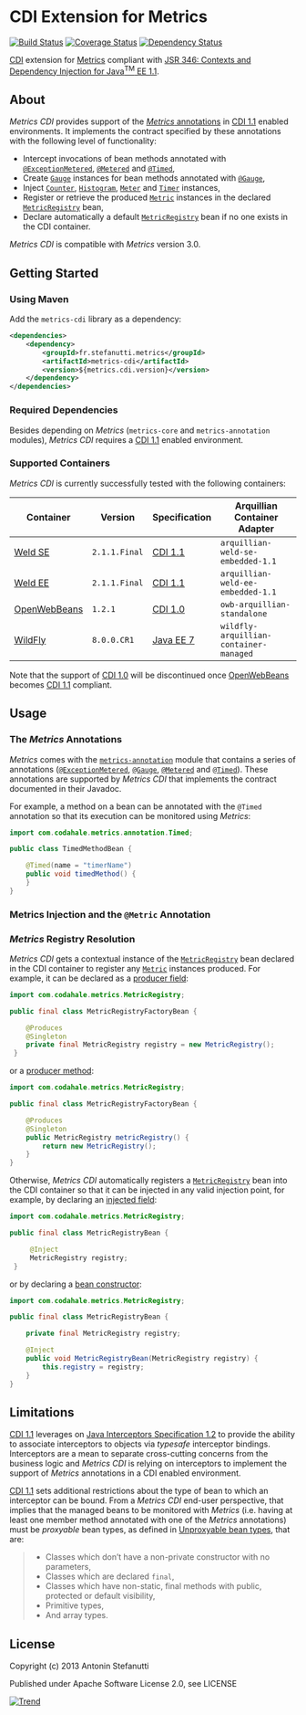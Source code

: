 CDI Extension for Metrics
===========

[![Build Status][Travis badge]][Travis build] [![Coverage Status][Coveralls badge]][Coveralls build] [![Dependency Status][VersionEye badge]][VersionEye build]

[Travis badge]: https://secure.travis-ci.org/astefanutti/metrics-cdi.png
[Travis build]: https://travis-ci.org/astefanutti/metrics-cdi
[Coveralls badge]: https://coveralls.io/repos/astefanutti/metrics-cdi/badge.png?branch=master
[Coveralls build]: https://coveralls.io/r/astefanutti/metrics-cdi?branch=master
[VersionEye badge]: https://www.versioneye.com/user/projects/52a633be632bacbded00001c/badge.png
[VersionEye build]: https://www.versioneye.com/user/projects/52a633be632bacbded00001c

[CDI][] extension for [Metrics][] compliant with [JSR 346: Contexts and Dependency Injection for Java<sup>TM</sup> EE 1.1][CDI 1.1].

[CDI]: http://www.cdi-spec.org/
[Metrics]: http://metrics.codahale.com/
[CDI 1.0]: https://jcp.org/en/jsr/detail?id=299
[CDI 1.1]: https://jcp.org/en/jsr/detail?id=346

## About

_Metrics CDI_ provides support of the [_Metrics_ annotations][Metrics annotations] in [CDI 1.1][] enabled environments.
It implements the contract specified by these annotations with the following level of functionality:
+ Intercept invocations of bean methods annotated with [`@ExceptionMetered`][], [`@Metered`][] and [`@Timed`][],
+ Create [`Gauge`][] instances for bean methods annotated with [`@Gauge`][],
+ Inject [`Counter`][], [`Histogram`][], [`Meter`][] and [`Timer`][] instances,
+ Register or retrieve the produced [`Metric`][] instances in the declared [`MetricRegistry`][] bean,
+ Declare automatically a default [`MetricRegistry`][] bean if no one exists in the CDI container.

_Metrics CDI_ is compatible with _Metrics_ version 3.0.

[Metrics annotations]: https://github.com/codahale/metrics/tree/master/metrics-annotation
[`@ExceptionMetered`]: http://maginatics.github.io/metrics/apidocs/com/codahale/metrics/annotation/ExceptionMetered.html
[`@Metered`]: http://maginatics.github.io/metrics/apidocs/com/codahale/metrics/annotation/Gauge.html
[`@Timed`]: http://maginatics.github.io/metrics/apidocs/com/codahale/metrics/annotation/Timed.html
[`Gauge`]: http://maginatics.github.io/metrics/apidocs/com/codahale/metrics/Gauge.html
[`@Gauge`]: http://maginatics.github.io/metrics/apidocs/com/codahale/metrics/annotation/Gauge.html
[`Counter`]: http://maginatics.github.io/metrics/apidocs/com/codahale/metrics/Counter.html
[`Histogram`]: http://maginatics.github.io/metrics/apidocs/com/codahale/metrics/Histogram.html
[`Meter`]: http://maginatics.github.io/metrics/apidocs/com/codahale/metrics/Meter.html
[`Timer`]: http://maginatics.github.io/metrics/apidocs/com/codahale/metrics/Timer.html
[`Metric`]: http://maginatics.github.io/metrics/apidocs/com/codahale/metrics/Metric.html
[`MetricRegistry`]: http://maginatics.github.io/metrics/apidocs/com/codahale/metrics/MetricRegistry.html

## Getting Started

### Using Maven

Add the `metrics-cdi` library as a dependency:

```xml
<dependencies>
    <dependency>
        <groupId>fr.stefanutti.metrics</groupId>
        <artifactId>metrics-cdi</artifactId>
        <version>${metrics.cdi.version}</version>
    </dependency>
</dependencies>
```

### Required Dependencies

Besides depending on _Metrics_ (`metrics-core` and `metrics-annotation` modules), _Metrics CDI_ requires
a [CDI 1.1][] enabled environment.

### Supported Containers

_Metrics CDI_ is currently successfully tested with the following containers:

| Container        | Version       | Specification | Arquillian Container Adapter                |
| ---------------- | ------------- | ------------- | ------------------------------------------- |
| [Weld SE][]      | `2.1.1.Final` | [CDI 1.1][]   | `arquillian-weld-se-embedded-1.1`           |
| [Weld EE][]      | `2.1.1.Final` | [CDI 1.1][]   | `arquillian-weld-ee-embedded-1.1`           |
| [OpenWebBeans][] | `1.2.1`       | [CDI 1.0][]   | `owb-arquillian-standalone`                 |
| [WildFly][]      | `8.0.0.CR1`   | [Java EE 7][] | `wildfly-arquillian-container-managed`      |

Note that the support of [CDI 1.0][] will be discontinued once [OpenWebBeans][] becomes [CDI 1.1][] compliant.

[Weld SE]: http://weld.cdi-spec.org/
[Weld EE]: http://weld.cdi-spec.org/
[OpenWebBeans]: http://openwebbeans.apache.org/
[WildFly]: http://www.wildfly.org/
[Java EE 7]: https://jcp.org/en/jsr/detail?id=342

## Usage

### The _Metrics_ Annotations

_Metrics_ comes with the [`metrics-annotation`][Metrics annotations] module that contains a series
of annotations ([`@ExceptionMetered`][], [`@Gauge`][], [`@Metered`][] and [`@Timed`][]).
These annotations are supported by _Metrics CDI_ that implements the contract documented in their Javadoc.

For example, a method on a bean can be annotated with the `@Timed` annotation so that its execution
can be monitored using _Metrics_:

```java
import com.codahale.metrics.annotation.Timed;

public class TimedMethodBean {

    @Timed(name = "timerName")
    public void timedMethod() {
    }
}
```

### Metrics Injection and the `@Metric` Annotation

### _Metrics_ Registry Resolution

_Metrics CDI_ gets a contextual instance of the [`MetricRegistry`][] bean declared in the CDI container
to register any [`Metric`][] instances produced. For example, it can be declared as a [producer field][]:

```java
import com.codahale.metrics.MetricRegistry;

public final class MetricRegistryFactoryBean {

    @Produces
    @Singleton
    private final MetricRegistry registry = new MetricRegistry();
 }
```

or a [producer method][]:

```java
import com.codahale.metrics.MetricRegistry;

public final class MetricRegistryFactoryBean {

    @Produces
    @Singleton
    public MetricRegistry metricRegistry() {
        return new MetricRegistry();
    }
}
```

Otherwise, _Metrics CDI_ automatically registers a [`MetricRegistry`][] bean into the CDI container
so that it can be injected in any valid injection point, for example, by declaring an [injected field][]:

```java
import com.codahale.metrics.MetricRegistry;

public final class MetricRegistryBean {

     @Inject
     MetricRegistry registry;
 }
```

or by declaring a [bean constructor][]:

```java
import com.codahale.metrics.MetricRegistry;

public final class MetricRegistryBean {

    private final MetricRegistry registry;

    @Inject
    public void MetricRegistryBean(MetricRegistry registry) {
        this.registry = registry;
    }
}
```

[producer field]: http://docs.jboss.org/cdi/spec/1.1/cdi-spec.html#producer_field
[producer method]: http://docs.jboss.org/cdi/spec/1.1/cdi-spec.html#producer_method
[injected field]: http://docs.jboss.org/cdi/spec/1.1/cdi-spec.html#injected_fields
[bean constructor]: http://docs.jboss.org/cdi/spec/1.1/cdi-spec.html#bean_constructors

## Limitations

[CDI 1.1][CDI 1.1 spec] leverages on [Java Interceptors Specification 1.2][] to provide the ability to associate interceptors
to objects via _typesafe_ interceptor bindings. Interceptors are a mean to separate cross-cutting concerns from the business logic
and _Metrics CDI_ is relying on interceptors to implement the support of _Metrics_ annotations in a CDI enabled environment.

[CDI 1.1][CDI 1.1 spec] sets additional restrictions about the type of bean to which an interceptor can be bound. From a _Metrics CDI_ end-user
perspective, that implies that the managed beans to be monitored with _Metrics_ (i.e. having at least one member method annotated
with one of the _Metrics_ annotations) must be _proxyable_ bean types, as defined in [Unproxyable bean types][], that are:
> + Classes which don’t have a non-private constructor with no parameters,
> + Classes which are declared `final`,
> + Classes which have non-static, final methods with public, protected or default visibility,
> + Primitive types,
> + And array types.

[CDI 1.1 spec]: http://docs.jboss.org/cdi/spec/1.1/cdi-spec.html
[Java Interceptors Specification 1.2]: http://download.oracle.com/otndocs/jcp/interceptors-1_2-mrel2-eval-spec/
[Binding an interceptor to a bean]: http://docs.jboss.org/cdi/spec/1.1/cdi-spec.html#binding_interceptor_to_bean
[Unproxyable bean types]: http://docs.jboss.org/cdi/spec/1.1/cdi-spec.html#unproxyable

License
-------

Copyright (c) 2013 Antonin Stefanutti

Published under Apache Software License 2.0, see LICENSE

[![Trend][Bitdeli Badge]][Bitdeli link]

[Bitdeli badge]: https://d2weczhvl823v0.cloudfront.net/astefanutti/metrics-cdi/trend.png
[Bitdeli link]: https://bitdeli.com/free "Bitdeli Badge"